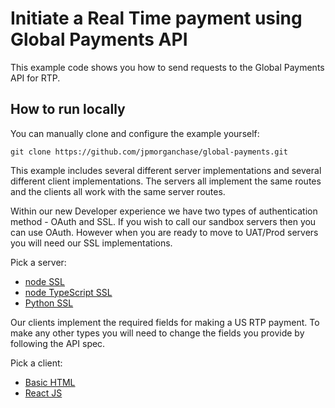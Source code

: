 # Initiate a Real Time payment using Global Payments API

This example code shows you how to send requests to the Global Payments API for RTP.

## How to run locally

You can manually clone and configure the example yourself:

```
git clone https://github.com/jpmorganchase/global-payments.git
```

This example includes several different server implementations and several different client implementations. The servers all implement the same routes and the clients all work with the same server routes.

Within our new Developer experience we have two types of authentication method - OAuth and SSL. If you wish to call our sandbox servers then you can use OAuth. However when you are ready to move to UAT/Prod servers you will need our SSL implementations.

Pick a server:

- [node SSL](./server/ssl/node)
- [node TypeScript SSL](./server/ssl/node-typescript/)
- [Python SSL](./server/ssl/python/)

Our clients implement the required fields for making a US RTP payment. To make any other types you will need to change the fields you provide by following the API spec.

Pick a client:

- [Basic HTML](./client/html/)
- [React JS](./client/react/)
